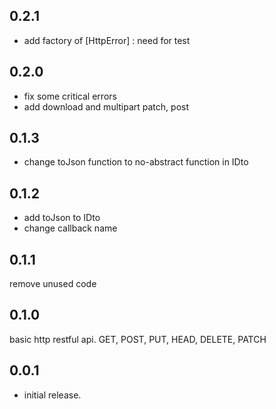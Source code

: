 ## 0.2.1

- add factory of [HttpError] : need for test

## 0.2.0

- fix some critical errors
- add download and multipart patch, post


## 0.1.3

- change toJson function to no-abstract function in IDto

## 0.1.2

- add toJson to IDto
- change callback name

## 0.1.1

remove unused code

## 0.1.0

basic http restful api.
GET, POST, PUT, HEAD, DELETE, PATCH

## 0.0.1

* initial release.

